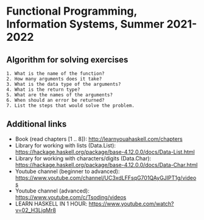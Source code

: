 # Functional Programming, Information Systems, Summer 2021-2022

## Algorithm for solving exercises

    1. What is the name of the function?
    2. How many arguments does it take?
    3. What is the data type of the arguments?
    4. What is the return type?
    5. What are the names of the arguments?
    6. When should an error be returned?
    7. List the steps that would solve the problem.

## Additional links

- Book (read chapters [1 .. 8]): <http://learnyouahaskell.com/chapters>
- Library for working with lists (Data.List): <https://hackage.haskell.org/package/base-4.12.0.0/docs/Data-List.html>
- Library for working with characters/digits (Data.Char): <https://hackage.haskell.org/package/base-4.12.0.0/docs/Data-Char.html>
- Youtube channel (beginner to advanced): <https://www.youtube.com/channel/UC3xdLFFsqG701QAyGJIPT1g/videos>
- Youtube channel (advanced): <https://www.youtube.com/c/Tsoding/videos>
- LEARN HASKELL IN 1 HOUR: <https://www.youtube.com/watch?v=02_H3LjqMr8>
